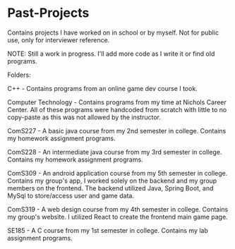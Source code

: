 # Past-Projects
Contains projects I have worked on in school or by myself. Not for public use, only for interviewer reference.

NOTE: Still a work in progress. I'll add more code as I write it or find old programs.

Folders:

C++                 - Contains programs from an online game dev course I took.

Computer Technology - Contains programs from my time at Nichols Career Center. All of these programs were handcoded from scratch with little to no copy-paste as this was not                         allowed by the instructor.

ComS227             - A basic java course from my 2nd semester in college. Contains my homework assignment programs.

ComS228             - An intermediate java course from my 3rd semester in college. Contains my homework assignment programs.

ComS309             - An android application course from my 5th semester in college. Contains my group's app, I worked solely on the backend and my group members on the                               frontend. The backend utilized Java, Spring Boot, and MySql to store/access user and game data.

ComS319             - A web design course from my 4th semester in college. Contains my group's website. I utilized React to create the frontend main game page.

SE185               - A C course from my 1st semester in college. Contains my lab assignment programs.
